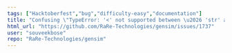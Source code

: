 ```yaml
---
tags: ["Hacktoberfest","bug","difficulty-easy","documentation"]
title: "Confusing \"TypeError: '<' not supported between \u2026 'str' and 'int'\" when doc-tag not present for `most_similar()`"
html_url: "https://github.com/RaRe-Technologies/gensim/issues/1737"
user: "souveekbose"
repo: "RaRe-Technologies/gensim"
---
```


